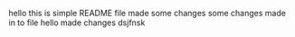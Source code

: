 hello this is simple README file
made some changes
some changes made in to file
hello made changes
dsjfnsk
